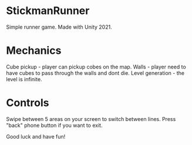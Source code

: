 # StickmanRunner
Simple runner game. Made with Unity 2021.

# Mechanics
Cube pickup - player can pickup cobes on the map.
Walls - player need to have cubes to pass through the walls and dont die.
Level generation - the level is infinite.

# Controls
Swipe between 5 areas on your screen to switch between lines.
Press "back" phone button if you want to exit.

Good luck and have fun!
